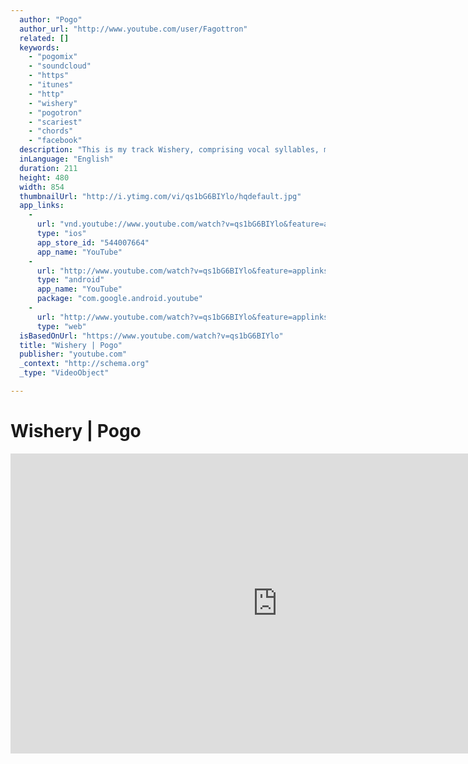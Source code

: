 ```yaml
---
  author: "Pogo"
  author_url: "http://www.youtube.com/user/Fagottron"
  related: []
  keywords: 
    - "pogomix"
    - "soundcloud"
    - "https"
    - "itunes"
    - "http"
    - "wishery"
    - "pogotron"
    - "scariest"
    - "chords"
    - "facebook"
  description: "This is my track Wishery, comprising vocal syllables, musical chords and sound effects recorded from the 1937 Disney classic Snow White And The Seven Dwarfs. Contact: http://pogomix.net/contact/ Twitter: http://twitter.com/PogoMix Facebook: http://www.facebook.com/pogotron SoundCloud: https://soundcloud.com/pogomix iTunes: https://itunes.apple.com/us/artist/pogo/id215124992"
  inLanguage: "English"
  duration: 211
  height: 480
  width: 854
  thumbnailUrl: "http://i.ytimg.com/vi/qs1bG6BIYlo/hqdefault.jpg"
  app_links: 
    - 
      url: "vnd.youtube://www.youtube.com/watch?v=qs1bG6BIYlo&feature=applinks"
      type: "ios"
      app_store_id: "544007664"
      app_name: "YouTube"
    - 
      url: "http://www.youtube.com/watch?v=qs1bG6BIYlo&feature=applinks"
      type: "android"
      app_name: "YouTube"
      package: "com.google.android.youtube"
    - 
      url: "http://www.youtube.com/watch?v=qs1bG6BIYlo&feature=applinks"
      type: "web"
  isBasedOnUrl: "https://www.youtube.com/watch?v=qs1bG6BIYlo"
  title: "Wishery | Pogo"
  publisher: "youtube.com"
  _context: "http://schema.org"
  _type: "VideoObject"

---
```

# Wishery | Pogo

<iframe src="https://cdn.embedly.com/widgets/media.html?src=http%3A%2F%2Fwww.youtube.com%2Fembed%2Fqs1bG6BIYlo%3Ffeature%3Doembed&amp;url=https%3A%2F%2Fwww.youtube.com%2Fwatch%3Fv%3Dqs1bG6BIYlo&amp;image=http%3A%2F%2Fi.ytimg.com%2Fvi%2Fqs1bG6BIYlo%2Fhqdefault.jpg&amp;key=b7d04c9b404c499eba89ee7072e1c4f7&amp;type=text%2Fhtml&amp;schema=youtube" width="854" height="480" scrolling="no" frameborder="0" allowfullscreen="allowfullscreen" style=""></iframe>
